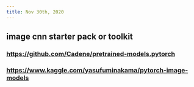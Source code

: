 ```yaml
---
title: Nov 30th, 2020
---
```


## image cnn starter pack or toolkit
### https://github.com/Cadene/pretrained-models.pytorch
### https://www.kaggle.com/yasufuminakama/pytorch-image-models
